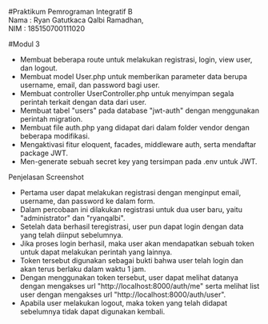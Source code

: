 #Praktikum Pemrograman Integratif B  
Nama : Ryan Gatutkaca Qalbi Ramadhan,  
NIM : 185150700111020

#Modul 3
- Membuat beberapa route untuk melakukan registrasi, login, view user, dan logout.
- Membuat model User.php untuk memberikan parameter data berupa username, email, dan password bagi user.
- Membuat controller UserController.php untuk menyimpan segala perintah terkait dengan data dari user.
- Membuat tabel "users" pada database "jwt-auth" dengan menggunakan perintah migration.
- Membuat file auth.php yang didapat dari dalam folder vendor dengan beberapa modifikasi.
- Mengaktivasi fitur eloquent, facades, middleware auth, serta mendaftar package JWT.
- Men-generate sebuah secret key yang tersimpan pada .env untuk JWT.

Penjelasan Screenshot
- Pertama user dapat melakukan registrasi dengan menginput email, username, dan password ke dalam form.
- Dalam percobaan ini dilakukan registrasi untuk dua user baru, yaitu "administrator" dan "ryanqalbi".
- Setelah data berhasil teregistrasi, user pun dapat login dengan data yang telah diinput sebelumnya.
- Jika proses login berhasil, maka user akan mendapatkan sebuah token untuk dapat melakukan perintah yang lainnya.
- Token tersebut digunakan sebagai bukti bahwa user telah login dan akan terus berlaku dalam waktu 1 jam.
- Dengan menggunakan token tersebut, user dapat melihat datanya dengan mengakses url "http://localhost:8000/auth/me" serta melihat list user dengan mengakses url "http://localhost:8000/auth/user".
- Apabila user melakukan logout, maka token yang telah didapat sebelumnya tidak dapat digunakan kembali.